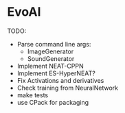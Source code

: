 # EvoAI #

TODO:

* Parse command line args:
    * ImageGenerator
    * SoundGenerator
* Implement NEAT-CPPN
* Implement ES-HyperNEAT?
* Fix Activations and derivatives
* Check training from NeuralNetwork
* make tests
* use CPack for packaging